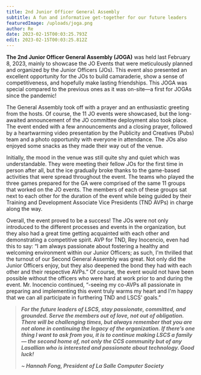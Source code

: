 ```yaml
---
title: 2nd Junior Officer General Assembly
subtitle: A fun and informative get-together for our future leaders
featuredImage: /uploads/joga.png
author: Re
date: 2023-02-15T00:03:25.793Z
edit: 2023-02-15T00:03:25.812Z
---
```

<!--StartFragment-->

**The 2nd Junior Officer General Assembly (JOGA)** was held last February 8, 2023, mainly to showcase the JO Events that were meticulously planned and organized by the Junior Officers (JOs). This event also presented an excellent opportunity for the JOs to build camaraderie, show a sense of competitiveness, and hopefully make lasting friendships. This JOGA was special compared to the previous ones as it was on-site—a first for JOGAs since the pandemic!

The General Assembly took off with a prayer and an enthusiastic greeting from the hosts. Of course, the 11 JO events were showcased, but the long-awaited announcement of the JO committee deployment also took place. The event ended with a few announcements and a closing prayer, followed by a heartwarming video presentation by the Publicity and Creatives (Pubs) team and a photo opportunity with everyone in attendance. The JOs also enjoyed some snacks as they made their way out of the venue.

Initially, the mood in the venue was still quite shy and quiet which was understandable. They were meeting their fellow JOs for the first time in person after all, but the ice gradually broke thanks to the game-based activities that were spread throughout the event. The teams who played the three games prepared for the GA were comprised of the same 11 groups that worked on the JO events. The members of each of these groups sat next to each other for the duration of the event while being guided by their Training and Development Associate Vice Presidents (TND AVPs) in charge along the way.

Overall, the event proved to be a success! The JOs were not only introduced to the different processes and events in the organization, but they also had a great time getting acquainted with each other and demonstrating a competitive spirit. AVP for TND, Rey Inocencio, even had this to say: “I am always passionate about fostering a healthy and welcoming environment within our Junior Officers; as such, I'm thrilled that the turnout of our Second General Assembly was great. Not only did the Junior Officers enjoy, but they also deepened the bond they had with each other and their respective AVPs.” Of course, the event would not have been possible without the officers who were hard at work prior to and during the event. Mr. Inocencio continued, “-seeing my co-AVPs all passionate in preparing and implementing this event truly warms my heart and I'm happy that we can all participate in furthering TND and LSCS' goals.”

> ***For the future leaders of LSCS, stay passionate, committed, and grounded. Serve the members out of love, not out of obligation. There will be challenging times, but always remember that you are not alone in continuing the legacy of the organization. If there’s one thing I want to ask from you, it is to continue making LSCS a family — the second home of, not only the CCS community but of any Lasallian who is interested and passionate about technology. Good luck!***
>
> ***~ Hannah Fong, President of La Salle Computer Society***



<!--EndFragment-->